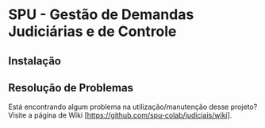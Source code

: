 # SPU - Gestão de Demandas Judiciárias e de Controle

## Instalação

## Resolução de Problemas 

Está encontrando algum problema na utilização/manutenção desse projeto? Visite a página de Wiki [https://github.com/spu-colab/judiciais/wiki].
